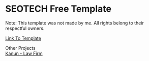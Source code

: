 # SEOTECH Free Template

Note: This template was not made by me. All rights belong to their respectful owners.

[Link To Template](https://www.free-css.com/free-css-templates/page289/seotech)<br>

Other Projects <br>
[Kanun - Law Firm](https://github.com/KomoGit/ASP-Portfolio/tree/SEOTECH-Web-Page)
